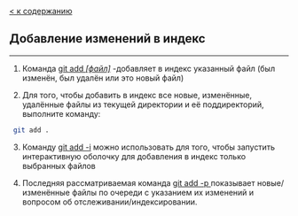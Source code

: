 [< к содержанию](./readme.md)

## **Добавление изменений в индекс**
---
1. Команда <u>git add *[файл]*</u> -добавляет в индекс указанный файл (был изменён, был удалён или это новый файл) 

2. Для того, чтобы добавить в индекс все новые, изменённые, удалённые файлы из текущей директории и её поддиректорий, выполните команду:
```bash
 git add .        
```
3. Команду <u>git add -i</u> можно использовать для того, чтобы запустить интерактивную оболочку для добавления в индекс только выбранных файлов

4. Последняя рассматриваемая команда <u>git add -p </u> показывает новые/изменённые файлы по очереди с указанием их изменений и вопросом об отслеживании/индексировании.